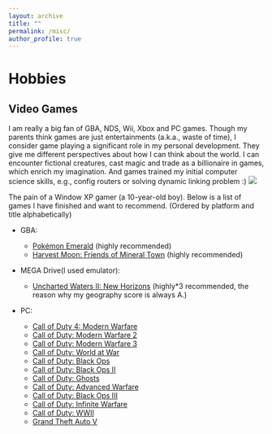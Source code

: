 ```yaml
---
layout: archive
title: ""
permalink: /misc/
author_profile: true
---
```


# Hobbies
## Video Games
I am really a big fan of GBA, NDS, Wii, Xbox and PC games. Though my parents 
think games are just entertainments (a.k.a., waste of time), I consider game 
playing a significant role in my personal development. They give me different 
perspectives about how I can think about the world. I can encounter fictional 
creatures, cast magic and trade as a billionaire in games, which enrich my 
imagination. And games trained my initial computer science skills, e.g.,
config routers or solving dynamic linking problem :) 
![](https://gordonwucn.github.io/images/dll.png)

The pain of a Window XP gamer (a 10-year-old boy). Below is a list of games I have
finished and want to recommend. (Ordered by platform and title alphabetically)

* GBA:
    - [Pokémon Emerald](https://en.wikipedia.org/wiki/Pok%C3%A9mon_Emerald) (highly recommended)
    - [Harvest Moon: Friends of Mineral Town](https://en.wikipedia.org/wiki/Harvest_Moon:_Friends_of_Mineral_Town) (highly recommended)

* MEGA Drive(I used emulator):
    - [Uncharted Waters II: New Horizons](https://en.wikipedia.org/wiki/Uncharted_Waters) (highly*3 recommended, the reason why my geography score is always A.)

* PC:
    - [Call of Duty 4: Modern Warfare](https://en.wikipedia.org/wiki/Call_of_Duty_4:_Modern_Warfare)
    - [Call of Duty: Modern Warfare 2](https://en.wikipedia.org/wiki/Call_of_Duty:_Modern_Warfare_2)
    - [Call of Duty: Modern Warfare 3](https://en.wikipedia.org/wiki/Call_of_Duty:_Modern_Warfare_3)
    - [Call of Duty: World at War](https://en.wikipedia.org/wiki/Call_of_Duty:_World_at_War)
    - [Call of Duty: Black Ops](https://en.wikipedia.org/wiki/Call_of_Duty:_Black_Ops)
    - [Call of Duty: Black Ops II](https://en.wikipedia.org/wiki/Call_of_Duty:_Black_Ops_II)
    - [Call of Duty: Ghosts](https://en.wikipedia.org/wiki/Call_of_Duty:_Ghosts)
    - [Call of Duty: Advanced Warfare](https://en.wikipedia.org/wiki/Call_of_Duty:_Advanced_Warfare)
    - [Call of Duty: Black Ops III](https://en.wikipedia.org/wiki/Call_of_Duty:_Black_Ops_III)
    - [Call of Duty: Infinite Warfare](https://en.wikipedia.org/wiki/Call_of_Duty:_Infinite_Warfare)
    - [Call of Duty: WWII](https://en.wikipedia.org/wiki/Call_of_Duty:_WWII)
    - [Grand Theft Auto V](https://en.wikipedia.org/wiki/Grand_Theft_Auto_V)